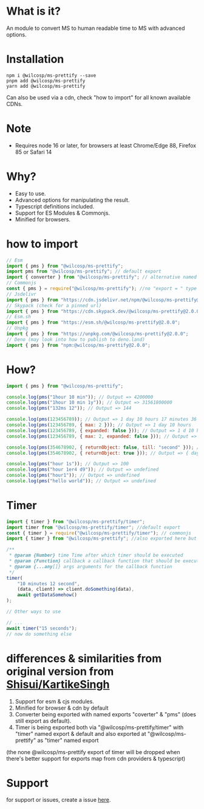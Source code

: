 # What is it?

An module to convert MS to human readable time to MS with advanced options.

# Installation

```
npm i @wilcosp/ms-prettify --save
pnpm add @wilcosp/ms-prettify
yarn add @wilcosp/ms-prettify
```

Can also be used via a cdn, check "how to import" for all known available CDNs.

# Note

-   Requires node 16 or later, for browsers at least Chrome/Edge 88, Firefox 85 or Safari 14

# Why?

-   Easy to use.
-   Advanced options for manipulating the result.
-   Typescript definitions included.
-   Support for ES Modules & Commonjs.
-   Minified for browsers.

# how to import

```js
// Esm
import { pms } from "@wilcosp/ms-prettify";
import pms from "@wilcosp/ms-prettify"; // default export
import { converter } from "@wilcosp/ms-prettify"; // alternative named export,
// Commonjs
const { pms } = require("@wilcosp/ms-prettify"); //no "export = " type of export available for commonjs
// Jsdelivr
import { pms } from "https://cdn.jsdelivr.net/npm/@wilcosp/ms-prettify@2.0.0";
// Skypack (check for a pinned url)
import { pms } from "https://cdn.skypack.dev/@wilcosp/ms-prettify@2.0.0";
// Esm.sh
import { pms } from "https://esm.sh/@wilcosp/ms-prettify@2.0.0";
// Unpkg
import { pms } from "https://unpkg.com/@wilcosp/ms-prettify@2.0.0";
// Deno (may look into how to publish to deno.land)
import { pms } from "npm:@wilcosp/ms-prettify@2.0.0";
```

# How?

```js
import { pms } from "@wilcosp/ms-prettify";

console.log(pms("1hour 10 min")); // Output => 4200000
console.log(pms("1hour 10 min 1y")); // Output => 31561800000
console.log(pms("132ms 12")); // Output => 144

console.log(pms(123456789)); // Output => 1 day 10 hours 17 minutes 36 seconds 789 milliseconds
console.log(pms(123456789, { max: 2 })); // Output => 1 day 10 hours
console.log(pms(123456789, { expanded: false })); // Output => 1 d 10 h 17 m 36 s 789 ms
console.log(pms(123456789, { max: 2, expanded: false })); // Output => 1 d 10 h

console.log(pms(354678902, { returnObject: false, till: "second" })); // Output => 4 d 2 h 31 m 18 s
console.log(pms(354678902, { returnObject: true })); // Output => { day: 4, hour: 2, minute: 31, second: 18, millisecond: 902 }

console.log(pms("hour 1s")); // Output => 100
console.log(pms("hour 1er4 d9")); // Output => undefined
console.log(pms("hour1")); // Output => undefined
console.log(pms("hello world")); // Output => undefined
```

# Timer

```js
import { timer } from "@wilcosp/ms-prettify/timer";
import timer from "@wilcosp/ms-prettify/timer"; //default export
const { timer } = require("@wilcosp/ms-prettify/timer"); // commonjs
import { timer } from "@wilcosp/ms-prettify"; //also exported here but will be dropped when better support for exports map in package.json

/**
 * @param {Number} time Time after which timer should be executed
 * @param {Function} callback a callback function that should be executed when the timer ends
 * @param {...any[]} args arguments for the callback function
 */
timer(
    "10 minutes 12 second",
    (data, client) => client.doSomething(data),
    await getDataSomehow()
);

// Other ways to use

// ...
await timer("15 seconds");
// now do something else
```

# differences & similarities from original version from [Shisui/KartikeSingh](https://github.com/KartikeSingh/ms-prettify)

1. Support for esm & cjs modules.
2. Minified for browser & cdn by default
3. Converter being exported with named exports "coverter" & "pms" (does still export as default).
4. Timer is being exported both via "@wilcosp/ms-prettify/timer" with "timer" named export & default and also exported at "@wilcosp/ms-prettify" as "timer" named export

(the none @wilcosp/ms-prettify export of timer will be dropped when there's better support for exports map from cdn providers & typescript)

# Support

for support or issues, create a issue [here](https://github.com/WilcoSp/ms-prettify/issues).
